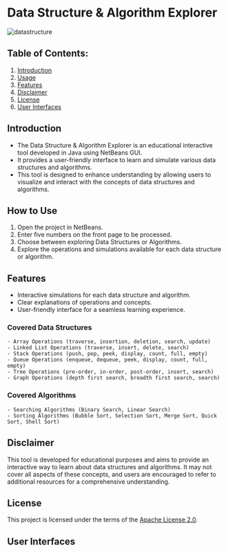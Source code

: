 # Data Structure & Algorithm Explorer

![datastructure](https://github.com/CJ-rogue/Shopping-Mall-Project/assets/137157404/545d3d95-e3e8-4334-9342-aa7b327bf7ce)

## Table of Contents:
1. [Introduction](#introduction)
2. [Usage](#how-to-use)
3. [Features](#features)
4. [Disclaimer](#disclaimer)
5. [License](#license)
6. [User Interfaces](#user-interfaces)

## Introduction
- The Data Structure & Algorithm Explorer is an educational interactive tool developed in Java using NetBeans GUI. 
- It provides a user-friendly interface to learn and simulate various data structures and algorithms. 
- This tool is designed to enhance understanding by allowing users to visualize and interact with the concepts of data structures and algorithms.

## How to Use
1. Open the project in NetBeans.
2. Enter five numbers on the front page to be processed.
3. Choose between exploring Data Structures or Algorithms.
4. Explore the operations and simulations available for each data structure or algorithm.

## Features
- Interactive simulations for each data structure and algorithm.
- Clear explanations of operations and concepts.
- User-friendly interface for a seamless learning experience.

### Covered Data Structures
    - Array Operations (traverse, insertion, deletion, search, update)
    - Linked List Operations (traverse, insert, delete, search)
    - Stack Operations (push, pop, peek, display, count, full, empty)
    - Queue Operations (enqueue, dequeue, peek, display, count, full, empty)
    - Tree Operations (pre-order, in-order, post-order, insert, search)
    - Graph Operations (depth first search, breadth first search, search)
    
### Covered Algorithms
    - Searching Algorithms (Binary Search, Linear Search)
    - Sorting Algorithms (Bubble Sort, Selection Sort, Merge Sort, Quick Sort, Shell Sort)

## Disclaimer
This tool is developed for educational purposes and aims to provide an interactive way to learn about data structures and algorithms. It may not cover all aspects of these concepts, and users are encouraged to refer to additional resources for a comprehensive understanding.

## License
This project is licensed under the terms of the [Apache License 2.0](LICENSE).

## User Interfaces
